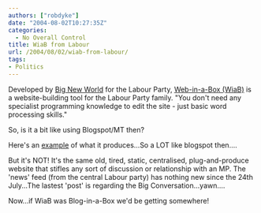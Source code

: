 ```yaml
---
authors: ["robdyke"]
date: "2004-08-02T10:27:35Z"
categories:
  - No Overall Control
title: WiaB from Labour
url: /2004/08/02/wiab-from-labour/
tags:
- Politics
---
```

Developed by [Big New World](http://www.bignewworld.com/labour_page.htm) for the Labour Party, [Web-in-a-Box (WiaB)](https://www.labour.co.uk/About.htm) is a website-building tool for the Labour Party family. "You don't need any specialist programming knowledge to edit the site - just basic word processing skills." 

So, is it a bit like using Blogspot/MT then?

Here's an [example](http://www.nickainger.labour.co.uk/) of what it produces...So a LOT like blogspot then....

But it's NOT! It's the same old, tired, static, centralised, plug-and-produce website that stifles any sort of discussion or relationship with an MP. The 'news' feed (from the central Labour party) has nothing new since the 24th July...The lastest 'post' is regarding the Big Conversation...yawn....

Now...if WiaB was Blog-in-a-Box we'd be getting somewhere!